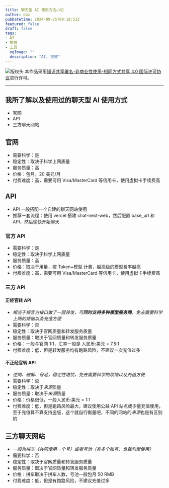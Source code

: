 ```yaml
---
title: 聊天型 AI 使用方法小记
author: daz
pubDatetime: 2024-09-25T09:18:53Z
featured: false
draft: false
tags:
- AI
- 提效
- 工具
  ogImage: ""
  description: "AI, 提效"
---
```


![版权头](https://img-blog.csdnimg.cn/img_convert/54e60afdf2764a07539da3136f3ce3e4.png)
本作品采用[知识共享署名-非商业性使用-相同方式共享 4.0 国际许可协议](https://creativecommons.org/licenses/by-nc-sa/4.0/)进行许可。

---

## 我所了解以及使用过的聊天型 AI 使用方式
- 官网
- API
- 三方聊天网站

## 官网
- 需要科学：是
- 稳定性：取决于科学上网质量
- 服务质量：高
- 价格：包月，20 美元/月
- 付费难度：高，需要可用 Visa/MasterCard 等信用卡，使用虚拟卡手续费高

## API
- API 一般搭配一个自建的聊天网站使用
- 推荐一套流程：使用 vercel 搭建 chat-next-web，然后配置 base_url 和 API，然后愉快开始聊天

### 官方 API
- 需要科学：是
- 稳定性：取决于科学上网质量
- 服务质量：高
- 价格：取决于用量，按 Token+模型 计费，越高级的模型费率越高
- 付费难度：高，需要可用 Visa/MasterCard 等信用卡，使用虚拟卡手续费高

### 三方 API
#### 正经官转 API
- *相当于将官方接口做了一层转发，可**同时支持多种模型服务商**，免去需要科学上网的烦恼以及充值方便*
- 需要科学：否
- 稳定性：取决于官网质量和转发服务质量
- 服务质量：取决于官网质量和转发服务质量
- 价格：一般与官网 1:1，汇率一般是 人民币:美元 = 7.5:1
- 付费难度：低，但是转发服务均有跑路风险，不建议一次充值过多

#### **不正经**官转 API
- *逆向、破解、号池，稳定性堪忧，免去需要科学的烦恼以及充值方便*
- 需要科学：否
- 稳定性：取决于*来源*质量
- 服务质量：取决于*来源*质量
- 价格：价格很低，一般人民币:美元 = 1:1
- 付费难度：低，但是跑路风险最大，建议使用公益 API 站点或少量充值使用，至于充值算不算支持盗版，这个就自行衡量吧，不同的网站的*来源*也是有区别的

## 三方聊天网站
- *一般为拼车（共同使用一个号）或者号池（有多个账号，负载均衡使用）*
- 需要科学：否
- 稳定性：取决于官网质量和转发服务质量
- 服务质量：取决于官网质量和转发服务质量
- 价格：拼车取决于拼车人数，号池一般包月 50 RMB
- 付费难度：低，但是有跑路风险，不建议充值过多
